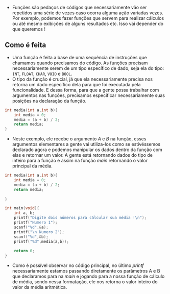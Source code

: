 - Funções são pedaços de códigos que necessariamente vão ser repetidos uma série de vezes caso ocorra alguma ação variadas vezes. Por exemplo, podemos fazer funções que servem para realizar cálculos ou até mesmo exibições de alguns resultados etc. Isso vai depender do que queremos !

## Como é feita

- Uma função é feita a base de uma sequência de instruções que chamamos quando precisamos do código.  As funções precisam necessariamente serem de um tipo específico de dado, seja ela do tipo: `INT`, `FLOAT`, `CHAR`, `VOID` e `BOOL`.
- O tipo da função é crucial, já que ela necessariamente precisa nos retorna um dado específico dela para que foi executada pela funcionalidade. E dessa forma, para que a gente possa trabalhar com argumentos nas funções, precisamos especificar necessariamente suas posições na declaração da função.

```c
int media(int a,int b){
	int media = 0;
	media = (a + b) / 2;
	return media;	
}
```

- Neste exemplo, ele recebe o argumento $A$ e $B$ na função, esses argumentos elementares a gente vai utiliza-los como se estivéssemos declarado agora e podemos manipular os dados dentro da função com elas e retornar um valor. A gente está retornando dados do tipo de inteiro para a função e assim na função $main$ retornando o valor principal da média.

```c
int media(int a,int b){
	int media = 0;
	media = (a + b) / 2;
	return media;
	
}

int main(void){
	int a, b;
	printf("Digite dois números para cálcular sua média !\n");
	printf("Numero 1");
	scanf("%d",&a);
	printf("\n Numero 2");
	scanf("%d",&b);
	printf("%d",media(a,b));
	
	return 0;
}
```

- Como é possível observar no código principal, no último $printf$ necessariamente estamos passando diretamente os parâmetros A e B que declaramos para na $main$ e jogando para a nossa função de cálculo de média, sendo nessa formatação, ele nos retorna o valor inteiro do valor da média aritmética.
